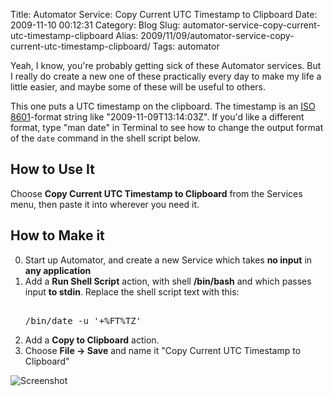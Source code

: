Title: Automator Service: Copy Current UTC Timestamp to Clipboard
Date: 2009-11-10 00:12:31
Category: Blog
Slug: automator-service-copy-current-utc-timestamp-clipboard
Alias: 2009/11/09/automator-service-copy-current-utc-timestamp-clipboard/
Tags: automator


Yeah, I know, you're probably getting sick of these Automator services. But I really do create a new one of these practically every day to make my life a little easier, and maybe some of these will be useful to others.

This one puts a UTC timestamp on the clipboard. The timestamp is an [ISO 8601](http://en.wikipedia.org/wiki/ISO_8601)-format string like "2009-11-09T13:14:03Z". If you'd like a different format, type "man date" in Terminal to see how to change the output format of the `date` command in the shell script below.
<!--break-->
## How to Use It

Choose **Copy Current UTC Timestamp to Clipboard** from the Services menu, then paste it into wherever you need it.

## How to Make it

0. Start up Automator, and create a new Service which takes **no input** in **any application**
0. Add a **Run Shell Script** action, with shell **/bin/bash** and which passes input **to stdin**. Replace the shell script text with this:<pre>
<br>/bin/date -u '+%FT%TZ'<br></pre>
0. Add a **Copy to Clipboard** action.
0. Choose **File -> Save** and name it "Copy Current UTC Timestamp to Clipboard"

<img src="http://undefinedvalue.com/sites/undefinedvalue.com/files/Copy_UTC_Timestamp_to_Clipboard.png" alt="Screenshot">
